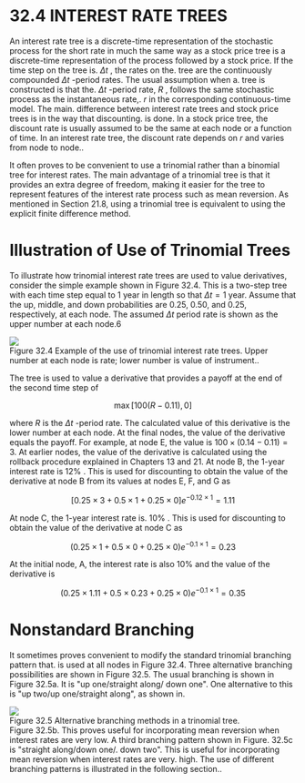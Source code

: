 # 32.4  INTEREST RATE TREES  

An interest rate tree is a discrete-time representation of the stochastic process for the short rate in much the same way as a stock price tree is a discrete-time representation of the process followed by a stock price. If the time step on the tree is. $\Delta t$ , the rates on the. tree are the continuously compounded $\Delta t$ -period rates. The usual assumption when a. tree is constructed is that the. $\Delta t$ -period rate, $R$ , follows the same stochastic process as the instantaneous rate,. $r$ in the corresponding continuous-time model. The main. difference between interest rate trees and stock price trees is in the way that discounting. is done. In a stock price tree, the discount rate is usually assumed to be the same at each node or a function of time. In an interest rate tree, the discount rate depends on $r$ and varies from node to node..  

It often proves to be convenient to use a trinomial rather than a binomial tree for interest rates. The main advantage of a trinomial tree is that it provides an extra degree of freedom, making it easier for the tree to represent features of the interest rate process such as mean reversion. As mentioned in Section 21.8, using a trinomial tree is equivalent to using the explicit finite difference method.  

# Illustration of Use of Trinomial Trees  

To illustrate how trinomial interest rate trees are used to value derivatives, consider the simple example shown in Figure 32.4. This is a two-step tree with each time step equal to 1 year in length so that $\Delta t=1$ year. Assume that the up, middle, and down probabilities are 0.25, 0.50, and 0.25, respectively, at each node. The assumed $\Delta t$ period rate is shown as the upper number at each node.6  

![](images/75f14a748ce7f5a2311820dd615d99fa2a90b4a7ae9adf7845849e9162c36137.jpg)  
Figure 32.4 Example of the use of trinomial interest rate trees. Upper number at each node is rate; lower number is value of instrument..  

The tree is used to value a derivative that provides a payoff at the end of the second time step of  

$$
\operatorname*{max}[100(R-0.11),0]
$$  

where $R$ is the $\Delta t$ -period rate. The calculated value of this derivative is the lower number at each node. At the final nodes, the value of the derivative equals the payoff. For example, at node E, the value is $100\times(0.14-0.11)=3.$ At earlier nodes, the value of the derivative is calculated using the rollback procedure explained in Chapters 13 and 21. At node B, the 1-year interest rate is $12\%$ . This is used for discounting to obtain the value of the derivative at node B from its values at nodes E, F, and $\mathrm{G}$ as  

$$
[0.25\times3+0.5\times1+0.25\times0]e^{-0.12\times1}=1.11
$$  

At node C, the 1-year interest rate is. $10\%$ . This is used for discounting to obtain the value of the derivative at node $\mathrm{C}$ as  

$$
(0.25\times1+0.5\times0+0.25\times0)e^{-0.1\times1}=0.23
$$  

At the initial node, A, the interest rate is also $10\%$ and the value of the derivative is  

$$
(0.25\times1.11+0.5\times0.23+0.25\times0)e^{-0.1\times1}=0.35
$$  

# Nonstandard Branching  

It sometimes proves convenient to modify the standard trinomial branching pattern that. is used at all nodes in Figure 32.4. Three alternative branching possibilities are shown in Figure 32.5. The usual branching is shown in Figure 32.5a. It is "up one/straight along/ down one". One alternative to this is "up two/up one/straight along", as shown in.  

![](images/aa492c0e4ef45464fcde97316d4c68206f5047c80c3da9ea7e95f3c5b79d77f3.jpg)  
Figure 32.5 Alternative branching methods in a trinomial tree.   
Figure 32.5b. This proves useful for incorporating mean reversion when interest rates are very low. A third branching pattern shown in Figure. $32.5\mathrm{c}$ is "straight along/down one/. down two". This is useful for incorporating mean reversion when interest rates are very. high. The use of different branching patterns is illustrated in the following section..  
